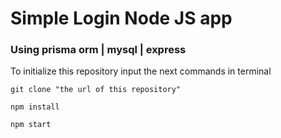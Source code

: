 # Simple Login Node JS app

### Using prisma orm | mysql | express

To initialize this repository input the next commands in terminal

`git clone "the url of this repository"`

`npm install`

`npm start`
